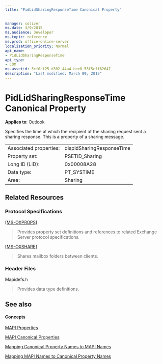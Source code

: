 ```yaml
---
title: "PidLidSharingResponseTime Canonical Property"
 
 
manager: soliver
ms.date: 3/9/2015
ms.audience: Developer
ms.topic: reference
ms.prod: office-online-server
localization_priority: Normal
api_name:
- PidLidSharingResponseTime
api_type:
- COM
ms.assetid: 5cf0cf25-d302-44a4-bee8-53f5cff62647
description: "Last modified: March 09, 2015"
---
```


# PidLidSharingResponseTime Canonical Property

  
  
**Applies to**: Outlook 
  
Specifies the time at which the recipient of the sharing request sent a sharing response. This is a property of a sharing message.
  
|||
|:-----|:-----|
|Associated properties:  <br/> |dispidSharingResponseTime  <br/> |
|Property set:  <br/> |PSETID_Sharing  <br/> |
|Long ID (LID):  <br/> |0x00008A28  <br/> |
|Data type:  <br/> |PT_SYSTIME  <br/> |
|Area:  <br/> |Sharing  <br/> |
   
## Related Resources

### Protocol Specifications

[[MS-OXPROPS]](http://msdn.microsoft.com/library/f6ab1613-aefe-447d-a49c-18217230b148%28Office.15%29.aspx)
  
> Provides property set definitions and references to related Exchange Server protocol specifications.
    
[[MS-OXSHARE]](http://msdn.microsoft.com/library/e4e5bd27-d5e0-43f9-a6ea-550876724f3d%28Office.15%29.aspx)
  
> Shares mailbox folders between clients.
    
### Header Files

Mapidefs.h
  
> Provides data type definitions.
    
## See also

#### Concepts

[MAPI Properties](mapi-properties.md)
  
[MAPI Canonical Properties](mapi-canonical-properties.md)
  
[Mapping Canonical Property Names to MAPI Names](mapping-canonical-property-names-to-mapi-names.md)
  
[Mapping MAPI Names to Canonical Property Names](mapping-mapi-names-to-canonical-property-names.md)

